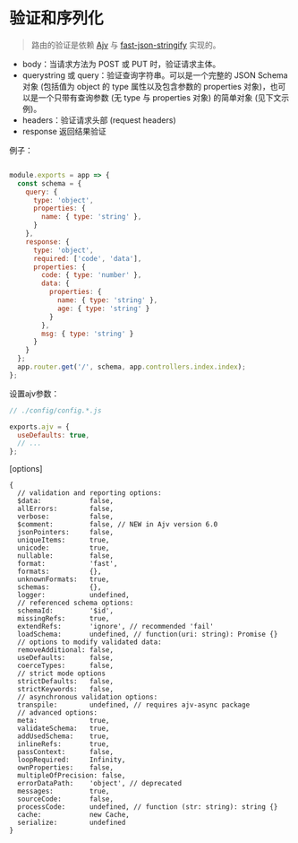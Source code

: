 # 验证和序列化
> 路由的验证是依赖 [Ajv](https://github.com/epoberezkin/ajv/blob/master/README.md) 与 [fast-json-stringify](https://github.com/epoberezkin/ajv/blob/master/README.md) 实现的。


- body：当请求方法为 POST 或 PUT 时，验证请求主体。
- querystring 或 query：验证查询字符串。可以是一个完整的 JSON Schema 对象 (包括值为 object 的 type 属性以及包含参数的 properties 对象)，也可以是一个只带有查询参数 (无 type 与 properties 对象) 的简单对象 (见下文示例)。
- headers：验证请求头部 (request headers)
- response 返回结果验证

例子：
```js

module.exports = app => {
  const schema = {
    query: {
      type: 'object',
      properties: {
        name: { type: 'string' },
      }
    },
    response: {
      type: 'object',
      required: ['code', 'data'],
      properties: {
        code: { type: 'number' },
        data: {
          properties: {
            name: { type: 'string' },
            age: { type: 'string' }
          }
        },
        msg: { type: 'string' }
      }
    }
  };
  app.router.get('/', schema, app.controllers.index.index);
};
```

设置ajv参数：
```js
// ./config/config.*.js

exports.ajv = {
  useDefaults: true,
  // ...
};
```

[options]
```
{
  // validation and reporting options:
  $data:            false,
  allErrors:        false,
  verbose:          false,
  $comment:         false, // NEW in Ajv version 6.0
  jsonPointers:     false,
  uniqueItems:      true,
  unicode:          true,
  nullable:         false,
  format:           'fast',
  formats:          {},
  unknownFormats:   true,
  schemas:          {},
  logger:           undefined,
  // referenced schema options:
  schemaId:         '$id',
  missingRefs:      true,
  extendRefs:       'ignore', // recommended 'fail'
  loadSchema:       undefined, // function(uri: string): Promise {}
  // options to modify validated data:
  removeAdditional: false,
  useDefaults:      false,
  coerceTypes:      false,
  // strict mode options
  strictDefaults:   false,
  strictKeywords:   false,
  // asynchronous validation options:
  transpile:        undefined, // requires ajv-async package
  // advanced options:
  meta:             true,
  validateSchema:   true,
  addUsedSchema:    true,
  inlineRefs:       true,
  passContext:      false,
  loopRequired:     Infinity,
  ownProperties:    false,
  multipleOfPrecision: false,
  errorDataPath:    'object', // deprecated
  messages:         true,
  sourceCode:       false,
  processCode:      undefined, // function (str: string): string {}
  cache:            new Cache,
  serialize:        undefined
}
```